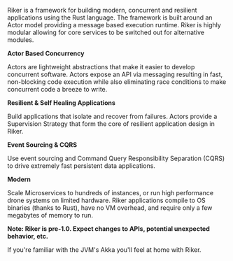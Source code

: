Riker is a framework for building modern, concurrent and resilient applications using the Rust language. The framework is built around an Actor model providing a message based execution runtime. Riker is highly modular allowing for core services to be switched out for alternative modules.

**Actor Based Concurrency**

Actors are lightweight abstractions that make it easier to develop concurrent software. Actors expose an API via messaging resulting in fast, non-blocking code execution while also eliminating race conditions to make concurrent code a breeze to write.

**Resilient & Self Healing Applications**

Build applications that isolate and recover from failures. Actors provide a Supervision Strategy that form the core of resilient application design in Riker.

**Event Sourcing & CQRS**

Use event sourcing and Command Query Responsibility Separation (CQRS) to drive extremely fast persistent data applications.

**Modern**

Scale Microservices to hundreds of instances, or run high performance drone systems on limited hardware. Riker applications compile to OS binaries (thanks to Rust), have no VM overhead, and require only a few megabytes of memory to run.

**Note: Riker is pre-1.0. Expect changes to APIs, potential unexpected behavior, etc.**

If you're familiar with the JVM's Akka you'll feel at home with Riker.
